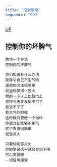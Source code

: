 ```yaml
---
title: "控制情绪"
sequence: "999"
---
```


[UP](/thyself/thyself-home.html)

## 控制你的坏脾气

```text
教你一个方法
控制你的坏脾气

你们知道有什么办法
能够令自己不生气吗
道家的方法很简单
说当你觉得一股火
噌的一下子上到脑门上
觉得今天非发飙不可了
我受不了了
我生气的时候
这时候只要做一个动作
你就立刻能够不生气
这个办法很简单
就是点头

只要你能够点头
你的情绪水平就会立刻下降
然后觉得嗯
一切皆可接受

```
